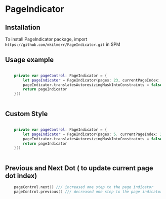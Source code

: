 # PageIndicator

## Installation

To install PageIndicator package, import `https://github.com/mkilmerr/PageIndicator.git` in SPM

## Usage example 


```swift 

    private var pageControl: PageIndicator = {
        let pageIndicator = PageIndicator(pages: 23, currentPageIndex: 6)
        pageIndicator.translatesAutoresizingMaskIntoConstraints = false
        return pageIndicator
    }()
    
```

## Custom Style 

```swift 

    private var pageControl: PageIndicator = {
        let pageIndicator = PageIndicator(pages: 5, currentPageIndex: 2, color: .pink, borderColor: .blue)
        pageIndicator.translatesAutoresizingMaskIntoConstraints = false
        return pageIndicator
    }()
    
```

## Previous and Next Dot ( to update current page dot index)

```swift 
    pageControl.next() /// increased one step to the page indicator 
    pageControl.previous() /// decreased one step to the page indicator
```
